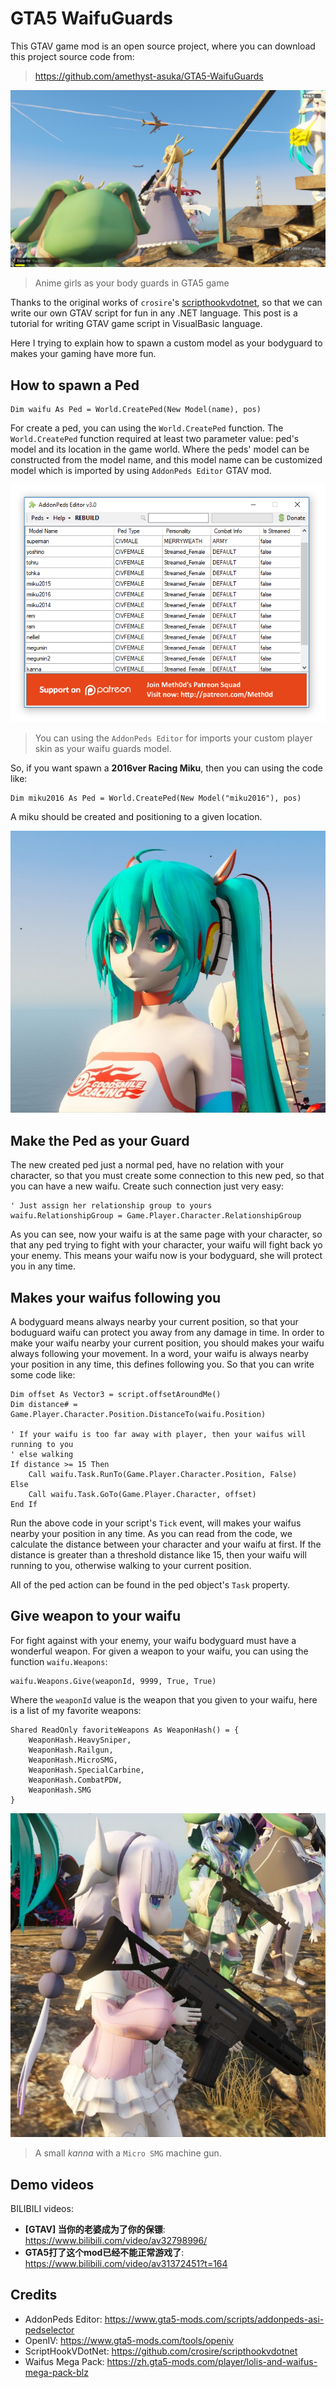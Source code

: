 # GTA5 WaifuGuards

This GTAV game mod is an open source project, where you can download this project source code from:
> https://github.com/amethyst-asuka/GTA5-WaifuGuards

![](./screenshots/20180924225127_1.jpg)
> Anime girls as your body guards in GTA5 game

Thanks to the original works of ``crosire``'s [scripthookvdotnet](https://github.com/crosire/scripthookvdotnet), so that we can write our own GTAV script for fun in any .NET language. This post is a tutorial for writing GTAV game script in VisualBasic language. 

Here I trying to explain how to spawn a custom model as your bodyguard to makes your gaming have more fun.

## How to spawn a Ped

```vbnet
Dim waifu As Ped = World.CreatePed(New Model(name), pos)
```

For create a ped, you can using the ``World.CreatePed`` function. The ``World.CreatePed`` function required at least two parameter value: ped's model and its location in the game world. Where the peds' model can be constructed from the model name, and this model name can be customized model which is imported by using ``AddonPeds Editor`` GTAV mod.

![](./images/peds-name.png)
> You can using the ``AddonPeds Editor`` for imports your custom player skin as your waifu guards model.

So, if you want spawn a **2016ver Racing Miku**, then you can using the code like:

```vbnet
Dim miku2016 As Ped = World.CreatePed(New Model("miku2016"), pos)
```

A miku should be created and positioning to a given location.

![](./images/miku2016.jpg)

## Make the Ped as your Guard

The new created ped just a normal ped, have no relation with your character, so that you must create some connection to this new ped, so that you can have a new waifu. Create such connection just very easy:

```vbnet
' Just assign her relationship group to yours
waifu.RelationshipGroup = Game.Player.Character.RelationshipGroup
```

As you can see, now your waifu is at the same page with your character, so that any ped trying to fight with your character, your waifu will fight back yo your enemy. This means your waifu now is your bodyguard, she will protect you in any time.

## Makes your waifus following you

A bodyguard means always nearby your current position, so that your boduguard waifu can protect you away from any damage in time. In order to make your waifu nearby your current position, you should makes your waifu always following your movement. In a word, your waifu is always nearby your position in any time, this defines following you. So that you can write some code like:

```vbnet
Dim offset As Vector3 = script.offsetAroundMe()
Dim distance# = Game.Player.Character.Position.DistanceTo(waifu.Position)

' If your waifu is too far away with player, then your waifus will running to you
' else walking
If distance >= 15 Then
    Call waifu.Task.RunTo(Game.Player.Character.Position, False)
Else
    Call waifu.Task.GoTo(Game.Player.Character, offset)
End If
```

Run the above code in your script's ``Tick`` event, will makes your waifus nearby your position in any time. As you can read from the code, we calculate the distance between your character and your waifu at first. If the distance is greater than a threshold distance like 15, then your waifu will running to you, otherwise walking to your current position.

All of the ped action can be found in the ped object's ``Task`` property.

## Give weapon to your waifu

For fight against with your enemy, your waifu bodyguard must have a wonderful weapon. For given a weapon to your waifu, you can using the function ``waifu.Weapons``: 

```vbnet
waifu.Weapons.Give(weaponId, 9999, True, True)
```

Where the ``weaponId`` value is the weapon that you given to your waifu, here is a list of my favorite weapons:

```vbnet
Shared ReadOnly favoriteWeapons As WeaponHash() = {
    WeaponHash.HeavySniper,
    WeaponHash.Railgun,
    WeaponHash.MicroSMG,
    WeaponHash.SpecialCarbine,
    WeaponHash.CombatPDW,
    WeaponHash.SMG
}
```

![](./images/waifu-with-weapon.jpg)
> A small *kanna* with a ``Micro SMG`` machine gun. 

## Demo videos

BILIBILI videos:

+ **[GTAV] 当你的老婆成为了你的保镖**: https://www.bilibili.com/video/av32798996/
+ **GTA5打了这个mod已经不能正常游戏了**: https://www.bilibili.com/video/av31372451?t=164

## Credits

+ AddonPeds Editor: https://www.gta5-mods.com/scripts/addonpeds-asi-pedselector
+ OpenIV: https://www.gta5-mods.com/tools/openiv
+ ScriptHookVDotNet: https://github.com/crosire/scripthookvdotnet
+ Waifus Mega Pack: https://zh.gta5-mods.com/player/lolis-and-waifus-mega-pack-blz
